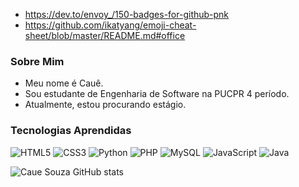 - https://dev.to/envoy_/150-badges-for-github-pnk
- https://github.com/ikatyang/emoji-cheat-sheet/blob/master/README.md#office

### Sobre Mim
- Meu nome é Cauê.
- Sou estudante de Engenharia de Software na PUCPR 4 período.
- Atualmente, estou procurando estágio.


### Tecnologias Aprendidas
![HTML5](https://img.shields.io/badge/HTML5-E34F26?style=for-the-badge&logo=html5&logoColor=white)
![CSS3](https://img.shields.io/badge/CSS3-1572B6?style=for-the-badge&logo=css3&logoColor=white)
![Python](https://img.shields.io/badge/Python-14354C?style=for-the-badge&logo=python&logoColor=white)
![PHP](https://img.shields.io/badge/PHP-777BB4?style=for-the-badge&logo=php&logoColor=white)
![MySQL](https://img.shields.io/badge/SQL-00000F?style=for-the-badge&logo=mysql&logoColor=white)
![JavaScript](https://img.shields.io/badge/JavaScript-F7DF1E?style=for-the-badge&logo=javascript&logoColor=black)
![Java](https://img.shields.io/badge/Java-ED8B00?style=for-the-badge&logo=openjdk&logoColor=white)


![Caue Souza GitHub stats](https://github-readme-stats.vercel.app/api?username=cauekssouza&show_icons=true&theme=radical)



